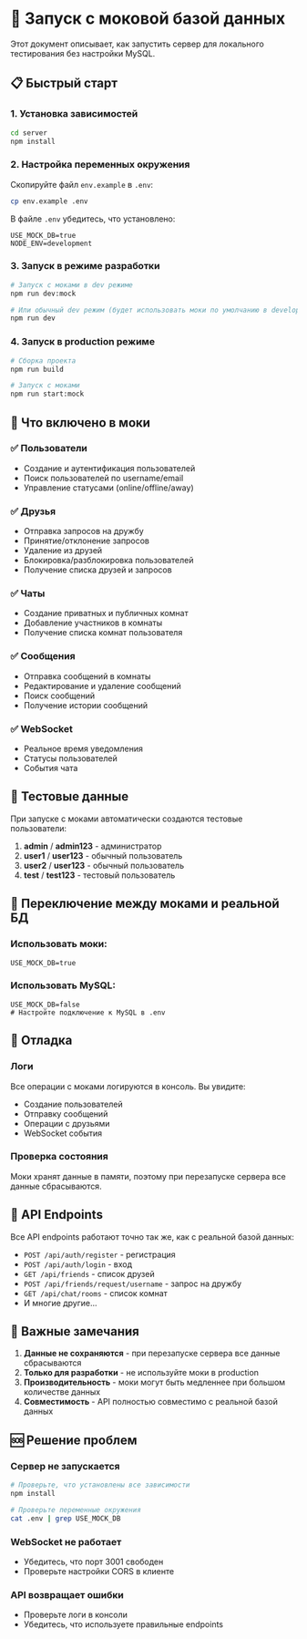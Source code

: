 # 🚀 Запуск с моковой базой данных

Этот документ описывает, как запустить сервер для локального тестирования без настройки MySQL.

## 📋 Быстрый старт

### 1. Установка зависимостей

```bash
cd server
npm install
```

### 2. Настройка переменных окружения

Скопируйте файл `env.example` в `.env`:

```bash
cp env.example .env
```

В файле `.env` убедитесь, что установлено:

```env
USE_MOCK_DB=true
NODE_ENV=development
```

### 3. Запуск в режиме разработки

```bash
# Запуск с моками в dev режиме
npm run dev:mock

# Или обычный dev режим (будет использовать моки по умолчанию в development)
npm run dev
```

### 4. Запуск в production режиме

```bash
# Сборка проекта
npm run build

# Запуск с моками
npm run start:mock
```

## 🔧 Что включено в моки

### ✅ Пользователи

- Создание и аутентификация пользователей
- Поиск пользователей по username/email
- Управление статусами (online/offline/away)

### ✅ Друзья

- Отправка запросов на дружбу
- Принятие/отклонение запросов
- Удаление из друзей
- Блокировка/разблокировка пользователей
- Получение списка друзей и запросов

### ✅ Чаты

- Создание приватных и публичных комнат
- Добавление участников в комнаты
- Получение списка комнат пользователя

### ✅ Сообщения

- Отправка сообщений в комнаты
- Редактирование и удаление сообщений
- Поиск сообщений
- Получение истории сообщений

### ✅ WebSocket

- Реальное время уведомления
- Статусы пользователей
- События чата

## 🎯 Тестовые данные

При запуске с моками автоматически создаются тестовые пользователи:

1. **admin** / **admin123** - администратор
2. **user1** / **user123** - обычный пользователь
3. **user2** / **user123** - обычный пользователь
4. **test** / **test123** - тестовый пользователь

## 🔄 Переключение между моками и реальной БД

### Использовать моки:

```env
USE_MOCK_DB=true
```

### Использовать MySQL:

```env
USE_MOCK_DB=false
# Настройте подключение к MySQL в .env
```

## 🐛 Отладка

### Логи

Все операции с моками логируются в консоль. Вы увидите:

- Создание пользователей
- Отправку сообщений
- Операции с друзьями
- WebSocket события

### Проверка состояния

Моки хранят данные в памяти, поэтому при перезапуске сервера все данные сбрасываются.

## 📝 API Endpoints

Все API endpoints работают точно так же, как с реальной базой данных:

- `POST /api/auth/register` - регистрация
- `POST /api/auth/login` - вход
- `GET /api/friends` - список друзей
- `POST /api/friends/request/username` - запрос на дружбу
- `GET /api/chat/rooms` - список комнат
- И многие другие...

## 🚨 Важные замечания

1. **Данные не сохраняются** - при перезапуске сервера все данные сбрасываются
2. **Только для разработки** - не используйте моки в production
3. **Производительность** - моки могут быть медленнее при большом количестве данных
4. **Совместимость** - API полностью совместимо с реальной базой данных

## 🆘 Решение проблем

### Сервер не запускается

```bash
# Проверьте, что установлены все зависимости
npm install

# Проверьте переменные окружения
cat .env | grep USE_MOCK_DB
```

### WebSocket не работает

- Убедитесь, что порт 3001 свободен
- Проверьте настройки CORS в клиенте

### API возвращает ошибки

- Проверьте логи в консоли
- Убедитесь, что используете правильные endpoints
